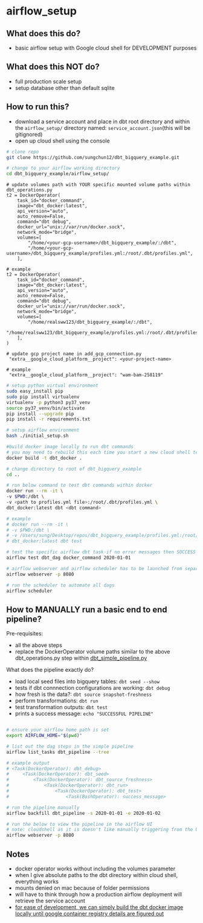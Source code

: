 # airflow_setup

## What does this do?

- basic airflow setup with Google cloud shell for DEVELOPMENT purposes

## What does this NOT do?

- full production scale setup
- setup database other than default sqlite

## How to run this?

- download a service account and place in dbt root directory and within the `airflow_setup/` directory named: `service_account.json`(this will be gitignored)
- open up cloud shell using the console

```bash
# clone repo
git clone https://github.com/sungchun12/dbt_bigquery_example.git

# change to your airflow working directory
cd dbt_bigquery_example/airflow_setup/
```

```python3
# update volumes path with YOUR specific mounted volume paths within dbt_operations.py
t2 = DockerOperator(
    task_id="docker_command",
    image="dbt_docker:latest",
    api_version="auto",
    auto_remove=False,
    command="dbt debug",
    docker_url="unix://var/run/docker.sock",
    network_mode="bridge",
    volumes=[
        "/home/<your-gcp-username>/dbt_bigquery_example/:/dbt",
        "/home/<your-gcp-username>/dbt_bigquery_example/profiles.yml:/root/.dbt/profiles.yml",
    ],

# example
t2 = DockerOperator(
    task_id="docker_command",
    image="dbt_docker:latest",
    api_version="auto",
    auto_remove=False,
    command="dbt debug",
    docker_url="unix://var/run/docker.sock",
    network_mode="bridge",
    volumes=[
        "/home/realsww123/dbt_bigquery_example/:/dbt",
        "/home/realsww123/dbt_bigquery_example/profiles.yml:/root/.dbt/profiles.yml",
    ],
)

# update gcp project name in add_gcp_connection.py
 "extra__google_cloud_platform__project": <your-project-name>

# example
 "extra__google_cloud_platform__project": "wam-bam-258119"
```

```bash
# setup python virtual environment
sudo easy_install pip
sudo pip install virtualenv
virtualenv -p python3 py37_venv
source py37_venv/bin/activate
pip install --upgrade pip
pip install -r requirements.txt

# setup airflow environment
bash ./initial_setup.sh

#build docker image locally to run dbt commands
# you may need to rebuild this each time you start a new cloud shell terminal
docker build -t dbt_docker .

# change directory to root of dbt_bigquery_example
cd ..

# run below command to test dbt commands within docker
docker run --rm -it \
-v $PWD:/dbt \
-v <path to profiles.yml file>:/root/.dbt/profiles.yml \
dbt_docker:latest dbt <dbt command>

# example
# docker run --rm -it \
# -v $PWD:/dbt \
# -v /Users/sung/Desktop/repos/dbt_bigquery_example/profiles.yml:/root/.dbt/profiles.yml \
# dbt_docker:latest dbt test

# test the specific airflow dbt task-if no error messages then SUCCESS
airflow test dbt_dag docker_command 2020-01-01

# airflow webserver and airflow scheduler has to be launched from separate terminals if running locally in cloud shell
airflow webserver -p 8080

# run the scheduler to automate all dags
airflow scheduler
```

## How to MANUALLY run a basic end to end pipeline?

Pre-requisites:

- all the above steps
- replace the DockerOperator volume paths similar to the above dbt_operations.py step within [dbt_simple_pipeline.py](/airflow_setup/dags/dbt_simple_pipeline.py)

What does the pipeline exactly do?

- load local seed files into bigquery tables: `dbt seed --show`
- tests if dbt connnection configurations are working: `dbt debug`
- how fresh is the data?: `dbt source snapshot-freshness`
- perform transformations: `dbt run`
- test transformation outputs: `dbt test`
- prints a success message: `echo "SUCCESSFUL PIPELINE"`

```bash

# ensure your airflow home path is set
export AIRFLOW_HOME="$(pwd)"

# list out the dag steps in the simple pipeline
airflow list_tasks dbt_pipeline --tree

# example output
# <Task(DockerOperator): dbt_debug>
#     <Task(DockerOperator): dbt_seed>
#         <Task(DockerOperator): dbt_source_freshness>
#             <Task(DockerOperator): dbt_run>
#                 <Task(DockerOperator): dbt_test>
#                     <Task(BashOperator): success_message>

# run the pipeline manually
airflow backfill dbt_pipeline -s 2020-01-01 -e 2020-01-02

# run the below to view the pipeline in the airflow UI
# note: cloudshell as it is doesn't like manually triggering from the UI(likely network configs)
airflow webserver -p 8080

```

## Notes

- docker operator works without including the volumes parameter
- when I give absolute paths to the dbt directory within cloud shell, everything works
- mounts denied on mac because of folder permissions
- will have to think through how a production airflow deployment will retrieve the service account
- [for ease of development, we can simply build the dbt docker image locally until google container registry details are figured out](https://stackoverflow.com/questions/58733579/airflow-pull-docker-image-from-private-google-container-repository)
